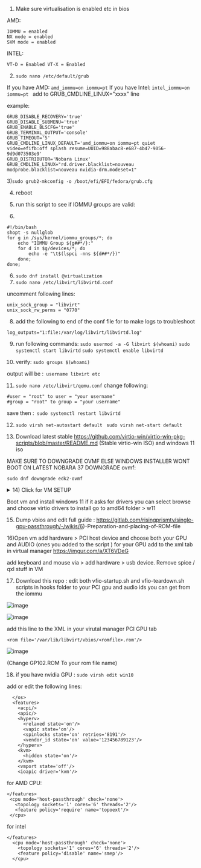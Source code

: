 1) Make sure virtualisation is enabled etc in bios 

AMD:
```
IOMMU = enabled
NX mode = enabled
SVM mode = enabled
```
INTEL:
```
VT-D = Enabled VT-X = Enabled
```
2) ``sudo nano /etc/default/grub ``

If you have AMD:  ``amd_iommu=on iommu=pt`` 
If you have Intel: ``intel_iommu=on iommu=pt ``
add to GRUB_CMDLINE_LINUX="xxxx" line 

example:

```GRUB_DEFAULT='saved'
GRUB_DISABLE_RECOVERY='true'
GRUB_DISABLE_SUBMENU='true'
GRUB_ENABLE_BLSCFG='true'
GRUB_TERMINAL_OUTPUT='console'
GRUB_TIMEOUT='5'
GRUB_CMDLINE_LINUX_DEFAULT='amd_iommu=on iommu=pt quiet video=efifb:off splash resume=UUID=988abac8-e687-4b47-9056-9d9d073503e9'
GRUB_DISTRIBUTOR='Nobara Linux'
GRUB_CMDLINE_LINUX="rd.driver.blacklist=nouveau modprobe.blacklist=nouveau nvidia-drm.modeset=1"

```



3)`` sudo grub2-mkconfig -o /boot/efi/EFI/fedora/grub.cfg   ``

4) reboot 

6) run this script to see if IOMMU groups are valid:
7) 
```
#!/bin/bash
shopt -s nullglob
for g in /sys/kernel/iommu_groups/*; do
    echo "IOMMU Group ${g##*/}:"
    for d in $g/devices/*; do
        echo -e "\t$(lspci -nns ${d##*/})"
    done;
done;
```
6) ``sudo dnf install @virtualization``
7) ``sudo nano /etc/libvirt/libvirtd.conf `` 

uncomment following lines: 

    unix_sock_group = "libvirt"
    unix_sock_rw_perms = "0770"
    
8) add the following to end of the conf file for to make logs to troubleshoot
```log_filters="1:qemu"
log_outputs="1:file:/var/log/libvirt/libvirtd.log"
```
9) run following commands:
``sudo usermod -a -G libvirt $(whoami)``
``sudo systemctl start libvirtd``
``sudo systemctl enable libvirtd``

10) verify:
``sudo groups $(whoami) `` 

output will be :`` username libvirt etc``


11) ``sudo nano /etc/libvirt/qemu.conf``
change following:
```
#user = "root" to user = "your username"
#group = "root" to group = "your username"
```
save then :`` sudo systemctl restart libvirtd``

12) ``sudo virsh net-autostart default``
   `` sudo virsh net-start default``

13) Download latest stable https://github.com/virtio-win/virtio-win-pkg-scripts/blob/master/README.md (Stable virtio-win ISO)
and windows 11 iso 


MAKE SURE TO DOWNGRADE OVMF ELSE WINDOWS INSTALLER WONT BOOT ON LATEST NOBARA 37
DOWNGRADE ovmf:

```sudo dnf downgrade edk2-ovmf```

<details><summary>14) Click for VM SETUP</summary>
<p>

#### Run virtual machine manager and do the following:

```Run virtual machine manager
click plus for new virtual machine (Make sure its named win10) 
local install media iso 
select win11 iso 
select desired storage:
check customise configuration before install
click add hardware bottom left 
select TPM > Type emulated CRB v2.0
CPU options select Q35 as chipset FOr UEFI firmware choose 
UEFI x86_64: /usr/share/edk2/ovmf/OVMF_CODE.secboot.fd
Set the max Logical Host CPU's and choose Topology
Set Memory 8GB or more
VirtIO disk set to Virtio
Option cache mode as writeback
click add hardware select storage select CD
make sure both WIN11 and virtio ISO are added 
```

</p>
</details>



Boot vm and install windows 11 if it asks for drivers you can select browse and choose virtio drivers to install 
go to amd64 folder > w11 


15) Dump vbios and edit full guide :
https://gitlab.com/risingprismtv/single-gpu-passthrough/-/wikis/6)-Preparation-and-placing-of-ROM-file


16)Open vm add hardware > PCI host device and choose both your GPU and AUDIO (ones you added to the script )
 for your GPU add <rom file="/var/lib/libvirt/vbios/yourromfilename.rom"/> to the xml tab in virtual manager
https://imgur.com/a/XT6VDeG

add keyboard and mouse via > add hardware > usb device. 
Remove spice / qxl stuff in VM

17)  Download this repo : edit both vfio-startup.sh and vfio-teardown.sh scripts in hooks folder to your PCI gpu and audio ids you can get from the iommu 



![image](https://user-images.githubusercontent.com/9220880/192649503-a3fe2084-932a-4787-8a1a-15f1b6a8f8a9.png)


![image](https://user-images.githubusercontent.com/9220880/192649528-7003ab27-0921-4d02-afc2-991141246241.png)



 add this line to the XML in your virutal manager PCI GPU tab 
 
``<rom file='/var/lib/libvirt/vbios/<romfile>.rom'/> ``

![image](https://user-images.githubusercontent.com/9220880/192890977-68336167-9c31-4e7d-b66a-e119dac61cf5.png)

(Change GP102.ROM To your rom file name)



18) if you have nvidia GPU :
``sudo virsh edit win10``


add or edit the following lines:
```
  </os>
  <features>
    <acpi/>
    <apic/>
    <hyperv>
      <relaxed state='on'/>
      <vapic state='on'/>
      <spinlocks state='on' retries='8191'/>
      <vendor_id state='on' value='123456789123'/>
    </hyperv>
    <kvm>
      <hidden state='on'/>
    </kvm>
    <vmport state='off'/>
    <ioapic driver='kvm'/>
```
for AMD CPU:
 ```
</features>
  <cpu mode='host-passthrough' check='none'>
    <topology sockets='1' cores='6' threads='2'/>
    <feature policy='require' name='topoext'/>
  </cpu>
```

for intel 

```
</features>
  <cpu mode='host-passthrough' check='none'>
    <topology sockets='1' cores='6' threads='2'/>
    <feature policy='disable' name='smep'/>
  </cpu>
```
